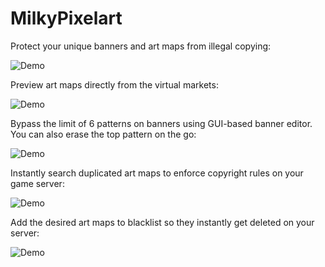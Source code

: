 # MilkyPixelart
Protect your unique banners and art maps from illegal copying:

![Demo](https://i.imgur.com/c5OmyVa.gif)

Preview art maps directly from the virtual markets:

![Demo](https://i.imgur.com/oZbuB3y.gif)

Bypass the limit of 6 patterns on banners using GUI-based banner editor. You can also erase the top pattern on the go:

![Demo](https://i.imgur.com/RyRVolG.gif)

Instantly search duplicated art maps to enforce copyright rules on your game server:

![Demo](https://i.imgur.com/aXpxVgf.gif)

Add the desired art maps to blacklist so they instantly get deleted on your server:

![Demo](https://i.imgur.com/MGqk2mM.png)
